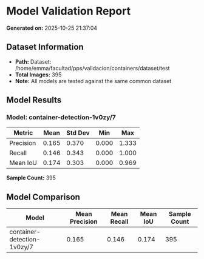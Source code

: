 # Model Validation Report

**Generated on:** 2025-10-25 21:37:04

## Dataset Information
- **Path:** Dataset: /home/emma/facultad/pps/validacion/containers/dataset/test
- **Total Images:** 395
- **Note:** All models are tested against the same common dataset

## Model Results

### Model: container-detection-1v0zy/7

| Metric | Mean | Std Dev | Min | Max |
|--------|------|---------|-----|-----|
| Precision | 0.165 | 0.370 | 0.000 | 1.333 |
| Recall | 0.146 | 0.343 | 0.000 | 1.000 |
| Mean IoU | 0.174 | 0.303 | 0.000 | 0.969 |

**Sample Count:** 395

## Model Comparison

| Model | Mean Precision | Mean Recall | Mean IoU | Sample Count |
|-------|----------------|-------------|----------|--------------|
| container-detection-1v0zy/7 | 0.165 | 0.146 | 0.174 | 395 |

